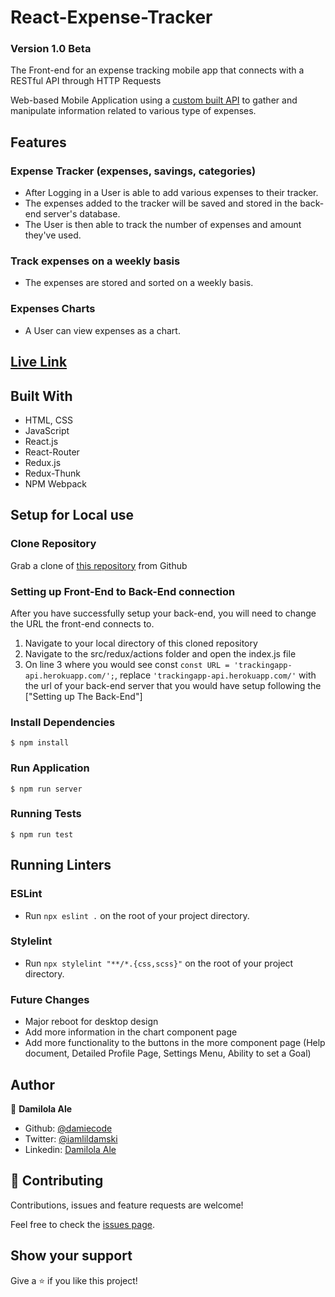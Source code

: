 # React-Expense-Tracker
### Version 1.0 Beta
The Front-end for an expense tracking mobile app that connects with a RESTful API through HTTP Requests

Web-based Mobile Application using a [custom built API](https://github.com/damiecode/TrackingApp-API) to gather and manipulate information related to various type of expenses.

## Features
### Expense Tracker (expenses, savings, categories)
- After Logging in a User is able to add various expenses to their tracker. 
- The expenses added to the tracker will be saved and stored in the back-end server's database.  
- The User is then able to track the number of expenses and amount they've used.
### Track expenses on a weekly basis
- The expenses are stored and sorted on a weekly basis.
### Expenses Charts
- A User can view expenses as a chart.

<!-- ![screenshot](./screenshot.jpg)
![screenshot](./screenshot2.jpg) -->

## [Live Link](https://react-expense-trackers.netlify.app/)

## Built With

- HTML, CSS
- JavaScript
- React.js
- React-Router
- Redux.js
- Redux-Thunk
- NPM Webpack

## Setup for Local use

### Clone Repository

Grab a clone of [this repository](https://github.com/damiecode/react-expense-tracker) from Github

### Setting up Front-End to Back-End connection

After you have successfully setup your back-end, you will need to change the URL the front-end connects to.

1. Navigate to your local directory of this cloned repository
2. Navigate to the src/redux/actions folder and open the index.js file
3. On line 3 where you would see const ```const URL = 'trackingapp-api.herokuapp.com/';```, replace ```'trackingapp-api.herokuapp.com/'``` with the url of your back-end server that you would have setup following the ["Setting up The Back-End"]

### Install Dependencies

```
$ npm install
```

### Run Application

```
$ npm run server
```

### Running Tests

```
$ npm run test
```

## Running Linters

### ESLint
- Run `npx eslint .` on the root of your project directory.

### Stylelint
- Run `npx stylelint "**/*.{css,scss}"` on the root of your project directory.

### Future Changes
- Major reboot for desktop design
- Add more information in the chart component page
- Add more functionality to the buttons in the more component page
(Help document, Detailed Profile Page, Settings Menu, Ability to set a Goal)

## Author

👤 **Damilola Ale**

- Github: [@damiecode](https://github.com/damiecode)
- Twitter: [@iamlildamski](https://twitter.com/iamlildamski)
- Linkedin: [Damilola Ale](https://www.linkedin.com/in/damiecode/)

## 🤝 Contributing

Contributions, issues and feature requests are welcome!

Feel free to check the [issues page](issues/).

## Show your support

Give a ⭐️ if you like this project!

